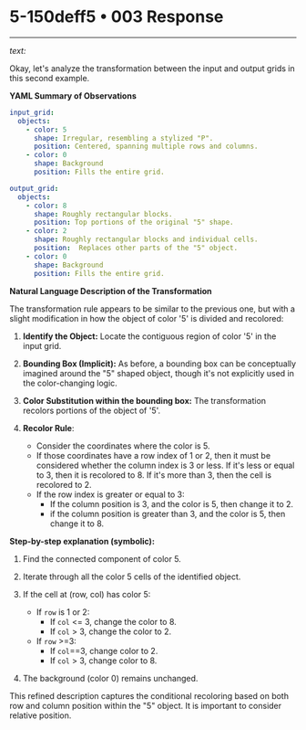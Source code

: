 # 5-150deff5 • 003 Response

---

*text:*

Okay, let's analyze the transformation between the input and output grids in this second example.

**YAML Summary of Observations**

```yaml
input_grid:
  objects:
    - color: 5
      shape: Irregular, resembling a stylized "P".
      position: Centered, spanning multiple rows and columns.
    - color: 0
      shape: Background
      position: Fills the entire grid.

output_grid:
  objects:
    - color: 8
      shape: Roughly rectangular blocks.
      position: Top portions of the original "5" shape.
    - color: 2
      shape: Roughly rectangular blocks and individual cells.
      position:  Replaces other parts of the "5" object.
    - color: 0
      shape: Background
      position: Fills the entire grid.

```

**Natural Language Description of the Transformation**

The transformation rule appears to be similar to the previous one, but with a slight modification in how the object of color '5' is divided and recolored:

1.  **Identify the Object:** Locate the contiguous region of color '5' in the input grid.

2.  **Bounding Box (Implicit):**  As before, a bounding box can be conceptually imagined around the "5" shaped object, though it's not explicitly used in the color-changing logic.

3. **Color Substitution within the bounding box:** The transformation recolors portions of the object of '5'.

4.  **Recolor Rule**:
    *   Consider the coordinates where the color is 5.
    *   If those coordinates have a row index of 1 or 2, then it must be considered whether the column index is 3 or less. If it's less or equal to 3, then it is recolored to 8. If it's more than 3, then the cell is recolored to 2.
    *   If the row index is greater or equal to 3:
        * If the column position is 3, and the color is 5, then change it to 2.
        * if the column position is greater than 3, and the color is 5, then change it to 8.

**Step-by-step explanation (symbolic):**

1.  Find the connected component of color 5.
2.  Iterate through all the color 5 cells of the identified object.
3.  If the cell at (row, col) has color 5:
    *   If `row` is 1 or 2:
        *   If `col` <= 3, change the color to 8.
        *   If `col` > 3, change the color to 2.
    *   If `row` >=3:
        *   If `col`==3, change color to 2.
        *   If `col` > 3, change color to 8.

4.  The background (color 0) remains unchanged.

This refined description captures the conditional recoloring based on both row and column position within the "5" object. It is important to consider relative position.

